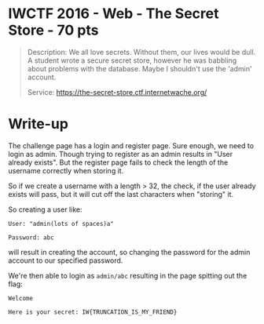 # IWCTF 2016 - Web - The Secret Store - 70 pts

> Description: We all love secrets. Without them, our lives would be dull. A student wrote a secure secret store, however he was babbling about problems with the database. Maybe I shouldn't use the 'admin' account.
>
>  Service: https://the-secret-store.ctf.internetwache.org/ 

# Write-up

The challenge page has a login and register page. Sure enough, we need to login as admin. Though trying to register as an admin results in "User already exists". But the register page fails to check the length of the username correctly when storing it.

So if we create a username with a length > 32, the check, if the user already exists will pass, but it will cut off the last characters when "storing" it.

So creating a user like:

```
User: "admin(lots of spaces)a"

Password: abc
```

will result in creating the account, so changing the password for the admin account to our specified password.

We're then able to login as `admin/abc` resulting in the page spitting out the flag:

```
Welcome

Here is your secret: IW{TRUNCATION_IS_MY_FRIEND}
```

